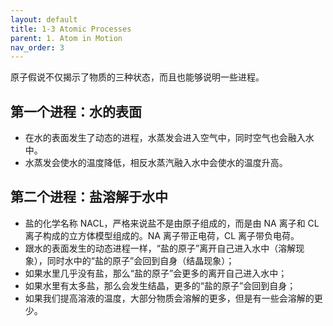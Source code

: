 ```yaml
---
layout: default
title: 1-3 Atomic Processes
parent: 1. Atom in Motion
nav_order: 3
---
```

原子假说不仅揭示了物质的三种状态，而且也能够说明一些进程。

## 第一个进程：水的表面
- 在水的表面发生了动态的进程，水蒸发会进入空气中，同时空气也会融入水中。
- 水蒸发会使水的温度降低，相反水蒸汽融入水中会使水的温度升高。

## 第二个进程：盐溶解于水中
- 盐的化学名称 NACL，严格来说盐不是由原子组成的，而是由 NA 离子和 CL 离子构成的立方体模型组成的。NA 离子带正电荷，CL 离子带负电荷。
- 跟水的表面发生的动态进程一样，“盐的原子”离开自己进入水中（溶解现象），同时水中的“盐的原子”会回到自身（结晶现象）；
- 如果水里几乎没有盐，那么“盐的原子”会更多的离开自己进入水中；
- 如果水里有太多盐，那么会发生结晶，更多的“盐的原子”会回到自身；
- 如果我们提高溶液的温度，大部分物质会溶解的更多，但是有一些会溶解的更少。

